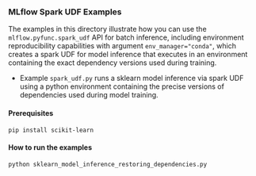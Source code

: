 ### MLflow Spark UDF Examples

The examples in this directory illustrate how you can use the `mlflow.pyfunc.spark_udf` API for batch inference,
including environment reproducibility capabilities with argument `env_manager="conda"`,
which creates a spark UDF for model inference that executes in an environment containing the exact dependency
versions used during training.

- Example `spark_udf.py` runs a sklearn model inference via spark UDF 
using a python environment containing the precise versions of dependencies used during model training.


#### Prerequisites

```
pip install scikit-learn
```

#### How to run the examples

```
python sklearn_model_inference_restoring_dependencies.py
```
